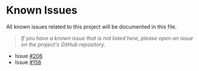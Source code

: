 # Known Issues
All known issues related to this project will be documented in this file.

> _If you have a known issue that is not listed here, please open an issue on the project's GitHub repository._

* Issue [#206](https://github.com/j3-signalroom/ccaf-tableflow-aws_glue-snowflake-kickstarter/issues/206)
* Issue [#156](https://github.com/j3-signalroom/ccaf-tableflow-aws_glue-snowflake-kickstarter/issues/156)